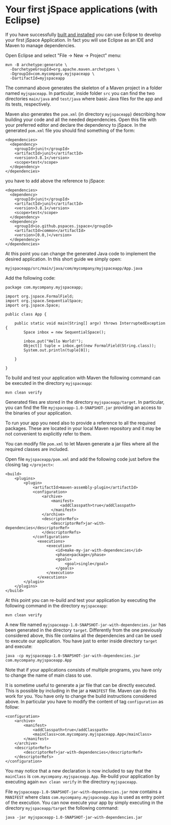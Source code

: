 
# Your first jSpace applications (with Eclipse)
If you have successfully [built and installed](getting_started.md) you can use Eclipse to develop your first jSpace Application. In fact you will use Eclipse as an IDE and Maven to manage dependencies. 

Open Eclipse and select "File -> New -> Project" menu:



```
mvn -B archetype:generate \
  -DarchetypeGroupId=org.apache.maven.archetypes \
  -DgroupId=com.mycompany.myjspaceapp \
  -DartifactId=myjspaceapp
```

The command above generates the skeleton of a Maven project in a folder named ```myjspaceapp```. In particular, inside folder ```src``` you can find the two directories ```main/java``` and ```test/java``` where basic Java files for the app and its tests, respectively.

Maven also generates the ```pom.xml``` (in directory ```myjspaceapp```) describing how building your code and all the needed dependencies. Open this file with your preferred editor and declare the dependency to jSpace. In the generated ```pom.xml``` file you should find something of the form:

```
<dependencies>
  <dependency>
    <groupId>junit</groupId>
    <artifactId>junit</artifactId>
    <version>3.8.1</version>
    <scope>test</scope>
  </dependency>
</dependencies>
```

you have to add above the reference to jSpace:

```
<dependencies>
  <dependency>
    <groupId>junit</groupId>
    <artifactId>junit</artifactId>
    <version>3.8.1</version>
    <scope>test</scope>
  </dependency>
  <dependency>
    <groupId>io.github.pspaces.jspace</groupId>
    <artifactId>common</artifactId>
    <version>[0.0,)</version>
  </dependency>
</dependencies>
```

At this point you can change the generated Java code to implement the desired application. In this short guide we simply open:

```
myjspaceapp/src/main/java/com/mycompany/myjspaceapp/App.java
```

Add the following code:

```
package com.mycompany.myjspaceapp;

import org.jspace.FormalField;
import org.jspace.SequentialSpace;
import org.jspace.Space;

public class App {

	public static void main(String[] argv) throws InterruptedException {
		Space inbox = new SequentialSpace();

		inbox.put("Hello World!");
		Object[] tuple = inbox.get(new FormalField(String.class));				
		System.out.println(tuple[0]);

	}

}
```

To build and test your application with Maven the following command can be executed in the directory ```myjspaceapp```:

```
mvn clean verify
```

Generated files are stored in the directory ```myjspaceapp/target```. In particular, you can find the file ```myjspaceapp-1.0-SNAPSHOT.jar``` providing an access to the binaries of your application.

To run your app you need also to provide a reference to all the required packages. These are located in your local Maven repository and it may be not convenient to explicitly refer to them.

You can modify file ```pom.xml``` to let Maven generate a jar files where all the required classes are included.

Open file ```myjspaceapp/pom.xml``` and add the following code just before the closing tag ```</project>```:

```
<build>
    <plugins>
        <plugin>
            <artifactId>maven-assembly-plugin</artifactId>
            <configuration>
                <archive>
                    <manifest>
                        <addClasspath>true</addClasspath>
                    </manifest>
                </archive>
                <descriptorRefs>
                    <descriptorRef>jar-with-dependencies</descriptorRef>
                </descriptorRefs>
            </configuration>
              <executions>
                  <execution>
                      <id>make-my-jar-with-dependencies</id>
                      <phase>package</phase>
                      <goals>
                          <goal>single</goal>
                      </goals>
                  </execution>
              </executions>
        </plugin>
    </plugins>
</build>
```

At this point you can re-build and test your application by executing the following command in the directory ```myjspaceapp```:

```
mvn clean verify
```

A new file named ```myjspaceapp-1.0-SNAPSHOT-jar-with-dependencies.jar``` has been generated in the directory ```target```. Differently from the one previously considered above, this file contains all the dependencies and can be used to execute our application. You have just to enter inside directory ```target``` and execute:

```
java -cp myjspaceapp-1.0-SNAPSHOT-jar-with-dependencies.jar com.mycompany.myjspaceapp.App
```

Note that if your applications consists of multiple programs, you have only to change the name of main class to use.

It is sometime useful to generate a jar file that can be directly executed. This is possible by including in the jar a ```MANIFEST``` file. Maven can do this work for you. You have only to change the build instructions considered above. In particular you have to modify the content of tag ```configuration``` as follow:

```
<configuration>
    <archive>
        <manifest>
            <addClasspath>true</addClasspath>
            <mainClass>com.mycompany.myjspaceapp.App</mainClass>
        </manifest>
    </archive>
    <descriptorRefs>
        <descriptorRef>jar-with-dependencies</descriptorRef>
    </descriptorRefs>
</configuration>
```

You may notice that a new declaration is now included to say that the ```mainClass``` is ```com.mycompany.myjspaceapp.App```. Re-build your application by executing again ```mvn clean verify``` in the directory ```myjspaceapp```.

File ```myjspaceapp-1.0-SNAPSHOT-jar-with-dependencies.jar``` now contains a ```MANIFEST``` where class ```com.mycompany.myjspaceapp.App``` is used as entry point of the execution. You can now execute your app by simply executing  in the directory ```myjspaceapp/target``` the following command:

```
java -jar myjspaceapp-1.0-SNAPSHOT-jar-with-dependencies.jar
```
